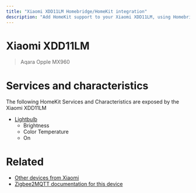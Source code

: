 ```yaml
---
title: "Xiaomi XDD11LM Homebridge/HomeKit integration"
description: "Add HomeKit support to your Xiaomi XDD11LM, using Homebridge, Zigbee2MQTT and homebridge-z2m."
---
```

<!---
This file has been GENERATED using src/docgen/docgen.ts
DO NOT EDIT THIS FILE MANUALLY!
-->
# Xiaomi XDD11LM
> Aqara Opple MX960


# Services and characteristics
The following HomeKit Services and Characteristics are exposed by
the Xiaomi XDD11LM

* [Lightbulb](../../light.md)
  * Brightness
  * Color Temperature
  * On


# Related
* [Other devices from Xiaomi](../index.md#xiaomi)
* [Zigbee2MQTT documentation for this device](https://www.zigbee2mqtt.io/devices/XDD11LM.html)